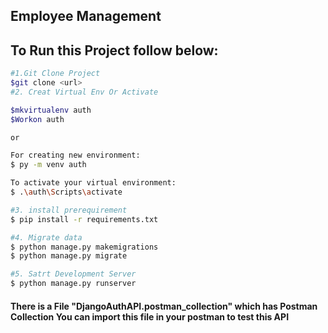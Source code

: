 ## Employee Management


## To Run this Project follow below:
```bash
#1.Git Clone Project
$git clone <url>
#2. Creat Virtual Env Or Activate

$mkvirtualenv auth
$Workon auth

or 

For creating new environment:
$ py -m venv auth

To activate your virtual environment:
$ .\auth\Scripts\activate

#3. install prerequirement
$ pip install -r requirements.txt

#4. Migrate data
$ python manage.py makemigrations
$ python manage.py migrate

#5. Satrt Development Server
$ python manage.py runserver
```

#### There is a File "DjangoAuthAPI.postman_collection" which has Postman Collection You can import this file in your postman to test this API

